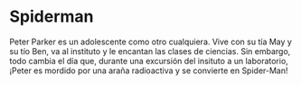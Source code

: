 # Spiderman

Peter Parker es un adolescente como otro cualquiera. Vive con su tía May y su tío Ben, va al instituto y le encantan las clases de ciencias. Sin embargo, todo cambia el día que, durante una excursión del insituto a un laboratorio, ¡Peter es mordido por una araña radioactiva y se convierte en Spider-Man!
